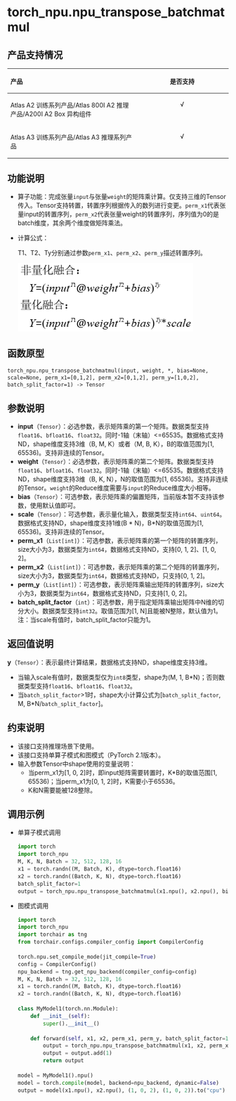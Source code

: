 # torch\_npu.npu\_transpose\_batchmatmul<a name="ZH-CN_TOPIC_0000002350565344"></a>

## 产品支持情况<a name="zh-cn_topic_0000002319693140_section8593133131718"></a>

<a name="zh-cn_topic_0000002319693140_table1659316316174"></a>
<table><thead align="left"><tr id="zh-cn_topic_0000002319693140_row2059343171716"><th class="cellrowborder" valign="top" width="57.99999999999999%" id="mcps1.1.3.1.1"><p id="zh-cn_topic_0000002319693140_p125930301711"><a name="zh-cn_topic_0000002319693140_p125930301711"></a><a name="zh-cn_topic_0000002319693140_p125930301711"></a><span id="zh-cn_topic_0000002319693140_ph12593183191719"><a name="zh-cn_topic_0000002319693140_ph12593183191719"></a><a name="zh-cn_topic_0000002319693140_ph12593183191719"></a>产品</span></p>
</th>
<th class="cellrowborder" align="center" valign="top" width="42%" id="mcps1.1.3.1.2"><p id="zh-cn_topic_0000002319693140_p18593639173"><a name="zh-cn_topic_0000002319693140_p18593639173"></a><a name="zh-cn_topic_0000002319693140_p18593639173"></a>是否支持</p>
</th>
</tr>
</thead>
<tbody><tr id="zh-cn_topic_0000002319693140_row859317311178"><td class="cellrowborder" valign="top" width="57.99999999999999%" headers="mcps1.1.3.1.1 "><p id="zh-cn_topic_0000002319693140_p1559312351715"><a name="zh-cn_topic_0000002319693140_p1559312351715"></a><a name="zh-cn_topic_0000002319693140_p1559312351715"></a><span id="zh-cn_topic_0000002319693140_ph6756134210183"><a name="zh-cn_topic_0000002319693140_ph6756134210183"></a><a name="zh-cn_topic_0000002319693140_ph6756134210183"></a><term id="zh-cn_topic_0000002319693140_zh-cn_topic_0000001312391781_term11962195213215"><a name="zh-cn_topic_0000002319693140_zh-cn_topic_0000001312391781_term11962195213215"></a><a name="zh-cn_topic_0000002319693140_zh-cn_topic_0000001312391781_term11962195213215"></a><term>Atlas A2 训练系列产品/Atlas 800I A2 推理产品/A200I A2 Box 异构组件</term></term></span></p>
</td>
<td class="cellrowborder" align="center" valign="top" width="42%" headers="mcps1.1.3.1.2 "><p id="zh-cn_topic_0000002319693140_p1559313317178"><a name="zh-cn_topic_0000002319693140_p1559313317178"></a><a name="zh-cn_topic_0000002319693140_p1559313317178"></a>√</p>
</td>
</tr>
<tr id="zh-cn_topic_0000002319693140_row294304412306"><td class="cellrowborder" valign="top" width="57.99999999999999%" headers="mcps1.1.3.1.1 "><p id="zh-cn_topic_0000002319693140_p49437440302"><a name="zh-cn_topic_0000002319693140_p49437440302"></a><a name="zh-cn_topic_0000002319693140_p49437440302"></a><span id="zh-cn_topic_0000002319693140_ph19280164145411"><a name="zh-cn_topic_0000002319693140_ph19280164145411"></a><a name="zh-cn_topic_0000002319693140_ph19280164145411"></a><term id="zh-cn_topic_0000002319693140_zh-cn_topic_0000001312391781_term1253731311225"><a name="zh-cn_topic_0000002319693140_zh-cn_topic_0000001312391781_term1253731311225"></a><a name="zh-cn_topic_0000002319693140_zh-cn_topic_0000001312391781_term1253731311225"></a><term>Atlas A3 训练系列产品/Atlas A3 推理系列产品</term></term></span></p>
</td>
<td class="cellrowborder" align="center" valign="top" width="42%" headers="mcps1.1.3.1.2 "><p id="zh-cn_topic_0000002319693140_p8877121915317"><a name="zh-cn_topic_0000002319693140_p8877121915317"></a><a name="zh-cn_topic_0000002319693140_p8877121915317"></a>√</p>
</td>
</tr>
</tbody>
</table>

## 功能说明<a name="zh-cn_topic_0000002319693140_section14441124184110"></a>

-   算子功能：完成张量`input`与张量`weight`的矩阵乘计算。仅支持三维的Tensor传入。Tensor支持转置，转置序列根据传入的数列进行变更。`perm_x1`代表张量input的转置序列，`perm_x2`代表张量weight的转置序列，序列值为0的是batch维度，其余两个维度做矩阵乘法。
-   计算公式：

    T1、T2、Ty分别通过参数`perm_x1`、`perm_x2`、`perm_y`描述转置序列。

    ![](figures/zh-cn_formulaimage_0000002328618340.png)

## 函数原型<a name="zh-cn_topic_0000002319693140_section45077510411"></a>

```
torch_npu.npu_transpose_batchmatmul(input, weight, *, bias=None, scale=None, perm_x1=[0,1,2], perm_x2=[0,1,2], perm_y=[1,0,2], batch_split_factor=1) -> Tensor
```

## 参数说明<a name="zh-cn_topic_0000002319693140_section112637109429"></a>

-   **input**（`Tensor`）：必选参数，表示矩阵乘的第一个矩阵。数据类型支持`float16`、`bfloat16`、`float32`。同时-1轴（末轴）<=65535。数据格式支持ND，shape维度支持3维（B, M, K）或者（M, B, K），B的取值范围为\[1, 65536\)。支持非连续的Tensor。
-   **weight**（`Tensor`）：必选参数，表示矩阵乘的第二个矩阵。数据类型支持`float16`、`bfloat16`、`float32`。同时-1轴（末轴）<=65535。数据格式支持ND，shape维度支持3维（B, K, N），N的取值范围为\[1, 65536\)。支持非连续的Tensor。`weight`的Reduce维度需要与`input`的Reduce维度大小相等。
-   **bias**（`Tensor`）：可选参数，表示矩阵乘的偏置矩阵，当前版本暂不支持该参数，使用默认值即可。
-   **scale**（`Tensor`）：可选参数，表示量化输入，数据类型支持`int64`、`uint64`。数据格式支持ND，shape维度支持1维\(B \* N\)，B\*N的取值范围为\[1, 65536\)。支持非连续的Tensor。
-   **perm\_x1**（`List[int]`）：可选参数，表示矩阵乘的第一个矩阵的转置序列，size大小为3，数据类型为`int64`，数据格式支持ND，支持\[0, 1, 2\]、\[1, 0, 2\]。
-   **perm\_x2**（`List[int]`）：可选参数，表示矩阵乘的第二个矩阵的转置序列，size大小为3，数据类型为`int64`，数据格式支持ND，只支持\[0, 1, 2\]。
-   **perm\_y**（`List[int]`）：可选参数，表示矩阵乘输出矩阵的转置序列，size大小为3，数据类型为`int64`，数据格式支持ND，只支持\[1, 0, 2\]。
-   **batch\_split\_factor**（`int`）：可选参数，用于指定矩阵乘输出矩阵中N维的切分大小。数据类型支持`int32`。取值范围为\[1, N\]且能被N整除，默认值为1。注：当scale有值时，batch\_split\_factor只能为1。

## 返回值说明<a name="zh-cn_topic_0000002319693140_section22231435517"></a>

**y**（`Tensor`）：表示最终计算结果，数据格式支持ND，shape维度支持3维。

-   当输入scale有值时，数据类型仅为`int8`类型，shape为\(M, 1, B\*N\)；否则数据类型支持`float16`、`bfloat16`、`float32`。
-   当`batch_split_factor`\>1时，shape大小计算公式为\[`batch_split_factor`, M, B\*N/`batch_split_factor`\]。

## 约束说明<a name="zh-cn_topic_0000002319693140_section12345537164214"></a>

-   该接口支持推理场景下使用。
-   该接口支持单算子模式和图模式（PyTorch 2.1版本）。
-   输入参数Tensor中shape使用的变量说明：
    -   当perm\_x1为\[1, 0, 2\]时，即input矩阵需要转置时，K\*B的取值范围\[1, 65536\)；当perm\_x1为\[0, 1, 2\]时，K需要小于65536。
    -   K和N需要能被128整除。

## 调用示例<a name="zh-cn_topic_0000002319693140_section14459801435"></a>

-   单算子模式调用

    ```python
    import torch
    import torch_npu
    M, K, N, Batch = 32, 512, 128, 16
    x1 = torch.randn((M, Batch, K), dtype=torch.float16)
    x2 = torch.randn((Batch, K, N), dtype=torch.float16)
    batch_split_factor=1
    output = torch_npu.npu_transpose_batchmatmul(x1.npu(), x2.npu(), bias=None, scale=None, perm_x1=(1,0,2), perm_x2=(0,1,2), perm_y=(1,0,2), batch_split_factor=batch_split_factor)
    ```

-   图模式调用

    ```python
    import torch
    import torch_npu
    import torchair as tng
    from torchair.configs.compiler_config import CompilerConfig
    
    torch.npu.set_compile_mode(jit_compile=True)
    config = CompilerConfig()
    npu_backend = tng.get_npu_backend(compiler_config=config)
    M, K, N, Batch = 32, 512, 128, 16
    x1 = torch.randn((M, Batch, K), dtype=torch.float16)
    x2 = torch.randn((Batch, K, N), dtype=torch.float16)
    
    class MyModel1(torch.nn.Module):
        def __init__(self):
            super().__init__()
    
        def forward(self, x1, x2, perm_x1, perm_y, batch_split_factor=1):
            output = torch_npu.npu_transpose_batchmatmul(x1, x2, perm_x1=perm_x1, perm_y=perm_y, batch_split_factor=batch_split_factor)
            output = output.add(1)
            return output
    
    model = MyModel1().npu()
    model = torch.compile(model, backend=npu_backend, dynamic=False)
    output = model(x1.npu(), x2.npu(), (1, 0, 2), (1, 0, 2)).to("cpu")
    ```

